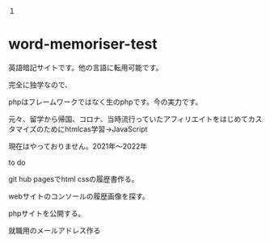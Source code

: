 １

# word-memoriser-test

英語暗記サイトです。他の言語に転用可能です。

完全に独学なので、

phpはフレームワークではなく生のphpです。今の実力です。


元々、留学から帰国、コロナ、当時流行っていたアフィリエイトをはじめてカスタマイズのためにhtmlcas学習→JavaScript

現在はやっておりません。2021年〜2022年


to do

git hub pagesでhtml cssの履歴書作る。

webサイトのコンソールの履歴画像を探す。

phpサイトを公開する。


就職用のメールアドレス作る